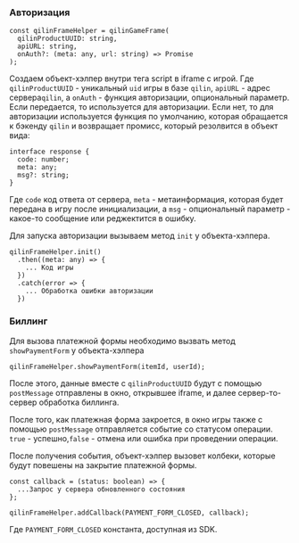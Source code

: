 ### Авторизация

```
const qilinFrameHelper = qilinGameFrame(
  qilinProductUUID: string,
  apiURL: string,
  onAuth?: (meta: any, url: string) => Promise
);
```

Создаем объект-хэлпер внутри тега script в iframe с игрой.
Где `qilinProductUUID` - уникальный `uid` игры в базе `qilin`,
`apiURL` - адрес сервера`qilin`,
а `onAuth` - функция авторизации, опциональный параметр. Если передается, то используется для авторизации. Если нет, то для авторизации используется функция по умолчанию, которая обращается к бэкенду `qilin` и возвращает промисс, который резолвится в объект вида:

```
interface response {
  code: number;
  meta: any;
  msg?: string;
}
```
Где `code` код ответа от сервера, `meta` - метаинформация, которая будет передана в игру после инициализации, а `msg` - опциональный параметр - какое-то сообщение или реджектится в ошибку.

Для запуска авторизации вызываем метод `init` у объекта-хэлпера.

```
qilinFrameHelper.init()
  .then((meta: any) => {
    ... Код игры
  })
  .catch(error => {
    ... Обработка ошибки авторизации
  })
```

### Биллинг

Для вызова платежной формы необходимо вызвать метод `showPaymentForm` у объекта-хэлпера

```
qilinFrameHelper.showPaymentForm(itemId, userId);
```

После этого, данные вместе с `qilinProductUUID` будут с помощью `postMessage` отправлены в окно, открывшее iframe, и далее сервер-то-сервер обработка биллинга.

После того, как платежная форма закроется, в окно игры также с помощью `postMessage` отправляется событие со статусом операции. `true` - успешно,`false` - отмена или ошибка при проведении операции.

После получения события, объект-хэлпер вызовет колбеки, которые будут повешены на закрытие платежной формы.

```
const callback = (status: boolean) => {
  ...Запрос у сервера обновленного состояния
};

qilinFrameHelper.addCallback(PAYMENT_FORM_CLOSED, callback);
```

Где `PAYMENT_FORM_CLOSED` константа, доступная из SDK.